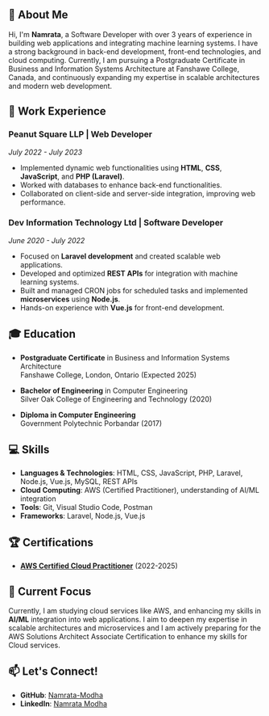 ## 👋 About Me

Hi, I'm **Namrata**, a Software Developer with over 3 years of experience in building web applications and integrating machine learning systems. I have a strong background in back-end development, front-end technologies, and cloud computing. Currently, I am pursuing a Postgraduate Certificate in Business and Information Systems Architecture at Fanshawe College, Canada, and continuously expanding my expertise in scalable architectures and modern web development.


## 💼 Work Experience

### **Peanut Square LLP** | Web Developer  
_July 2022 - July 2023_  
- Implemented dynamic web functionalities using **HTML**, **CSS**, **JavaScript**, and **PHP (Laravel)**.
- Worked with databases to enhance back-end functionalities.
- Collaborated on client-side and server-side integration, improving web performance.

### **Dev Information Technology Ltd** | Software Developer  
_June 2020 - July 2022_  
- Focused on **Laravel development** and created scalable web applications.
- Developed and optimized **REST APIs** for integration with machine learning systems.
- Built and managed CRON jobs for scheduled tasks and implemented **microservices** using **Node.js**.
- Hands-on experience with **Vue.js** for front-end development.

## 🎓 Education

- **Postgraduate Certificate** in Business and Information Systems Architecture  
  Fanshawe College, London, Ontario (Expected 2025)
  
- **Bachelor of Engineering** in Computer Engineering  
  Silver Oak College of Engineering and Technology (2020)

- **Diploma in Computer Engineering**  
  Government Polytechnic Porbandar (2017)

## 💻 Skills

- **Languages & Technologies**: HTML, CSS, JavaScript, PHP, Laravel, Node.js, Vue.js, MySQL, REST APIs
- **Cloud Computing**: AWS (Certified Practitioner), understanding of AI/ML integration
- **Tools**: Git, Visual Studio Code, Postman
- **Frameworks**: Laravel, Node.js, Vue.js

## 🏆 Certifications

- **[AWS Certified Cloud Practitioner](https://www.credly.com/badges/dbc661eb-cd7a-4683-b4cc-53fd0a42dd29/public_url)** (2022-2025)

## 🌱 Current Focus

Currently, I am studying cloud services like AWS, and enhancing my skills in **AI/ML** integration into web applications. I aim to deepen my expertise in scalable architectures and microservices and I am actively preparing for the AWS Solutions Architect Associate Certification to enhance my skills for Cloud services. 

## 📫 Let's Connect!

- **GitHub**: [Namrata-Modha](https://github.com/Namrata-Modha)
- **LinkedIn**: [Namrata Modha](https://linkedin.com/in/namrata-modha)
